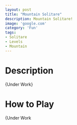 ```yaml
---
layout: post
title: "Mountain Solitare"
description: Mountain Solitare!
image: 'google.com'
category: 'Fun'
tags:
- Solitare
- Levels
- Mountain
---
```



<div>
<script src="https://cdn.htmlgames.com/embed.js?game=MountainSolitaire&amp;width=800&amp;height=480&amp;bgcolor=white"></script>
</div>


# Description

{Under Work}

# How to Play

{Under Work

